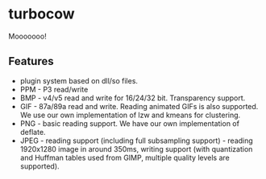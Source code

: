 # turbocow

Mooooooo!

## Features

- plugin system based on dll/so files.
- PPM - P3 read/write
- BMP - v4/v5 read and write for 16/24/32 bit. Transparency support.
- GIF - 87a/89a read and write. Reading animated GIFs is also supported. We use our own implementation of lzw and kmeans for clustering.
- PNG - basic reading support. We have our own implementation of deflate.
- JPEG - reading support (including full subsampling support) - reading 1920x1280 image in around 350ms, writing support (with quantization and Huffman tables used from GIMP, multiple quality levels are supported).
